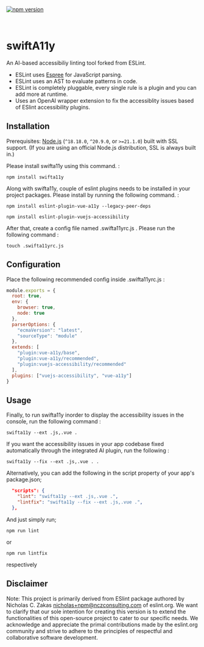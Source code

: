 [![npm version](https://img.shields.io/npm/v/eslint.svg)](https://www.npmjs.com/package/eslint)

<br />

# swiftA11y

An AI-based accessibiliy linting tool forked from ESLint.

* ESLint uses [Espree](https://github.com/eslint/espree) for JavaScript parsing.
* ESLint uses an AST to evaluate patterns in code.
* ESLint is completely pluggable, every single rule is a plugin and you can add more at runtime.
* Uses an OpenAI wrapper extension to fix the accessiblity issues based of ESlint accessibility plugins.

## Installation

Prerequisites: [Node.js](https://nodejs.org/) (`^18.18.0`, `^20.9.0`, or `>=21.1.0`) built with SSL support. (If you are using an official Node.js distribution, SSL is always built in.)

Please install swifta11y using this command. :

```shell
npm install swifta11y
```

Along with swifta11y, couple of eslint plugins needs to be installed in your project packages. Please install by running the following command. :

```shell
npm install eslint-plugin-vue-a11y --legacy-peer-deps
```
```shell
npm install eslint-plugin-vuejs-accessibility
```

After that, create a config file named .swifta11yrc.js . Please run the following command :

```shell
touch .swifta11yrc.js
```

## Configuration

Place the following recommended config inside .swifta11yrc.js :

```javascript
module.exports = {
  root: true,
  env: {
    browser: true,
    node: true
  },
  parserOptions: {
    "ecmaVersion": "latest",
    "sourceType": "module"
  },
  extends: [
    "plugin:vue-a11y/base",
    "plugin:vue-a11y/recommended",
    "plugin:vuejs-accessibility/recommended"
  ],
  plugins: ["vuejs-accessibility", "vue-a11y"]
}
```

## Usage

Finally, to run swifta11y inorder to display the accessibility issues in the console, run the following command :

```shell
swifta11y --ext .js,.vue .
```

If you want the accessibility issues in your app codebase fixed automatically through the integrated AI plugin, run the following :

```shell
swifta11y --fix --ext .js,.vue . .
```

Alternatively, you can add the following in the script property of your app's package.json;
```json
  "scripts": {
    "lint": "swifta11y --ext .js,.vue .",
    "lintfix": "swifta11y --fix --ext .js,.vue .",
  },
```

And just simply run;
```shell
npm run lint
```

or

```shell
npm run lintfix
```

respectively


## Disclaimer

Note: This project is primarily derived from ESlint package authored by Nicholas C. Zakas <nicholas+npm@nczconsulting.com> of eslint.org.
We want to clarify that our sole intention for creating this version is to extend the functionalities of this open-source project to cater to our specific needs. We acknowledge and appreciate the primal contributions made by the eslint.org community and strive to adhere to the principles of respectful and collaborative software development.
